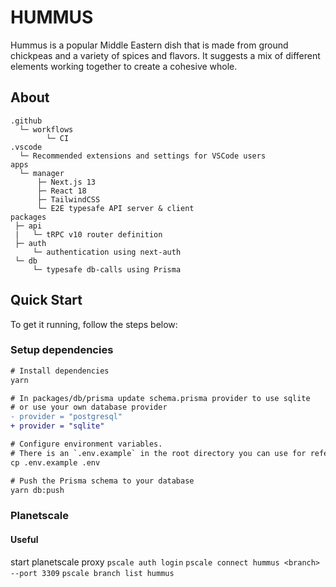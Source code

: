 # HUMMUS

Hummus is a popular Middle Eastern dish that is made from ground chickpeas and a variety of spices and flavors. It suggests a mix of different elements working together to create a cohesive whole.

## About

```
.github
  └─ workflows
        └─ CI
.vscode
  └─ Recommended extensions and settings for VSCode users
apps
  └─ manager
      ├─ Next.js 13
      ├─ React 18
      ├─ TailwindCSS
      └─ E2E typesafe API server & client
packages
 ├─ api
 |   └─ tRPC v10 router definition
 ├─ auth
     └─ authentication using next-auth
 └─ db
     └─ typesafe db-calls using Prisma
```

## Quick Start

To get it running, follow the steps below:

### Setup dependencies

```diff
# Install dependencies
yarn

# In packages/db/prisma update schema.prisma provider to use sqlite
# or use your own database provider
- provider = "postgresql"
+ provider = "sqlite"

# Configure environment variables.
# There is an `.env.example` in the root directory you can use for reference
cp .env.example .env

# Push the Prisma schema to your database
yarn db:push
```

### Planetscale

#### Useful

start planetscale proxy
`pscale auth login`
`pscale connect hummus <branch> --port 3309`
`pscale branch list hummus`
